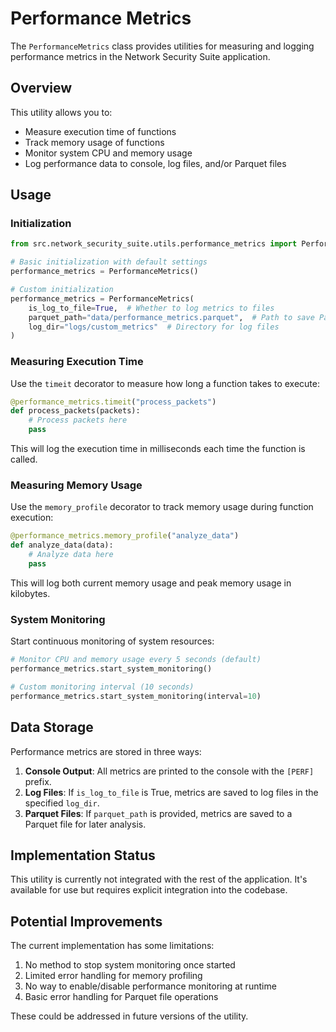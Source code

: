 # Performance Metrics

The `PerformanceMetrics` class provides utilities for measuring and logging performance metrics in the Network Security Suite application.

## Overview

This utility allows you to:
- Measure execution time of functions
- Track memory usage of functions
- Monitor system CPU and memory usage
- Log performance data to console, log files, and/or Parquet files

## Usage

### Initialization

```python
from src.network_security_suite.utils.performance_metrics import PerformanceMetrics

# Basic initialization with default settings
performance_metrics = PerformanceMetrics()

# Custom initialization
performance_metrics = PerformanceMetrics(
    is_log_to_file=True,  # Whether to log metrics to files
    parquet_path="data/performance_metrics.parquet",  # Path to save Parquet data
    log_dir="logs/custom_metrics"  # Directory for log files
)
```

### Measuring Execution Time

Use the `timeit` decorator to measure how long a function takes to execute:

```python
@performance_metrics.timeit("process_packets")
def process_packets(packets):
    # Process packets here
    pass
```

This will log the execution time in milliseconds each time the function is called.

### Measuring Memory Usage

Use the `memory_profile` decorator to track memory usage during function execution:

```python
@performance_metrics.memory_profile("analyze_data")
def analyze_data(data):
    # Analyze data here
    pass
```

This will log both current memory usage and peak memory usage in kilobytes.

### System Monitoring

Start continuous monitoring of system resources:

```python
# Monitor CPU and memory usage every 5 seconds (default)
performance_metrics.start_system_monitoring()

# Custom monitoring interval (10 seconds)
performance_metrics.start_system_monitoring(interval=10)
```

## Data Storage

Performance metrics are stored in three ways:

1. **Console Output**: All metrics are printed to the console with the `[PERF]` prefix.
2. **Log Files**: If `is_log_to_file` is True, metrics are saved to log files in the specified `log_dir`.
3. **Parquet Files**: If `parquet_path` is provided, metrics are saved to a Parquet file for later analysis.

## Implementation Status

This utility is currently not integrated with the rest of the application. It's available for use but requires explicit integration into the codebase.

## Potential Improvements

The current implementation has some limitations:

1. No method to stop system monitoring once started
2. Limited error handling for memory profiling
3. No way to enable/disable performance monitoring at runtime
4. Basic error handling for Parquet file operations

These could be addressed in future versions of the utility.